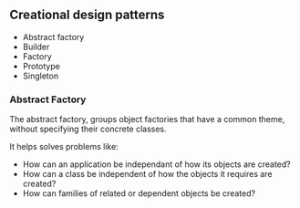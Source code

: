 ## Creational design patterns

* Abstract factory
* Builder
* Factory
* Prototype
* Singleton 

### Abstract Factory 
The abstract factory, groups object factories that have a common theme, without specifying their concrete classes.

It helps solves problems like:
* How can an application be independant of how its objects are created?
* How can a class be independent of how the objects it requires are created?
* How can families of related or dependent objects be created?